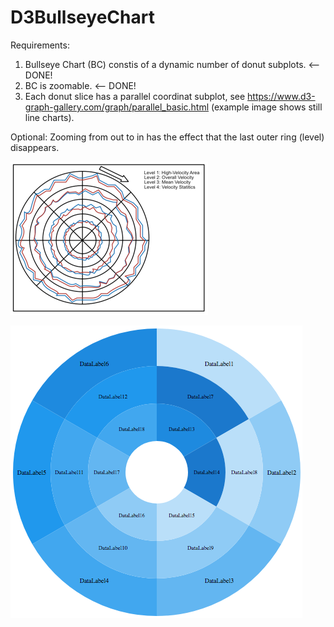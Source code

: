# D3BullseyeChart

Requirements:
1. Bullseye Chart (BC) constis of a dynamic number of donut subplots. <-- DONE!
2. BC is zoomable. <-- DONE!
3. Each donut slice has a parallel coordinat subplot, see https://www.d3-graph-gallery.com/graph/parallel_basic.html 
(example image shows still line charts).

Optional: Zooming from out to in has the effect that the last outer ring (level) disappears. 

![Planned Bullseye Chart](planned_bc.png)

![Actual Chart](my_chart.png)
